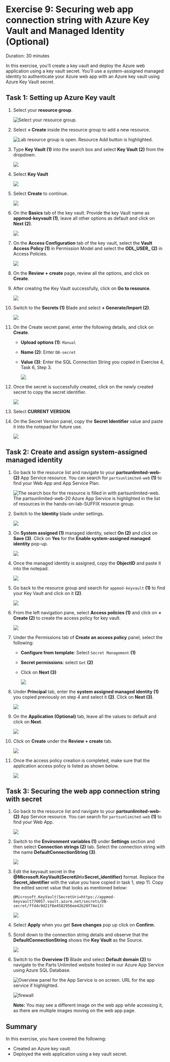 # Exercise 9: Securing web app connection string with Azure Key Vault and Managed Identity (Optional)

Duration: 30 minutes

In this exercise, you'll create a key vault and deploy the Azure web application using a key vault secret. You'll use a system-assigned managed identity to authenticate your Azure web app with an Azure key vault using Azure Key Vault secret.

## Task 1: Setting up Azure Key vault

1. Select your **resource group**. 

   ![Select your resource group.](media/image14.png "Resource Group")

1. Select **+ Create** inside the resource group to add a new resource.

    ![Lab resource group is open. Resource Add button is highlighted.](media/image15.png "Lab Resource Group")
    
1. Type **Key Vault (1)** into the search box and select **Key Vault (2)** from the dropdown.

    ![](media/lab9_01.png)

1. Select **Key Vault**
   
   ![](media/image16.png)

1. Select **Create** to continue.

   ![](media/lab9_02.png)
    
1. On the **Basics** tab of the key vault. Provide the key Vault name as **appmod-keyvault<inject key="DeploymentID" enableCopy="false"/> (1)**, leave all other options as default and click on **Next (2)**.

    ![](media/image17.png)

1. On the **Access Configuration** tab of the key vault, select the **Vault Access Policy (1)** in Permission Model and select the **ODL_USER_<inject key="DeploymentID"/> (2)** in Access Policies.

    ![](media/image18.png)

1. On the **Review + create** page, review all the options, and click on **Create**.
    
1. After creating the Key Vault successfully, click on **Go to resource**.

    ![](media/image19.png)

1. Switch to the **Secrets (1)** Blade and select **+ Generate/Import (2)**.

   ![](media/image20.png)
   
1. On the Create secret panel, enter the following details, and click on **Create**.
   
   - **Upload options (1)**: `Manual`
   
   - **Name (2)**: Enter `DB-secret`
   
   - **Value (3)**: Enter the SQL Connection String you copied in Exercise 4, Task 6, Step 3.

     ![](media/image21.png)
   
1. Once the secret is successfully created, click on the newly created secret to copy the secret identifier.

   ![](media/lab9_07.png)

1. Select **CURRENT VERSION**.

1. On the Secret Version panel, copy the **Secret Identifier** value and paste it into the notepad for future use.

   ![](media/image23.png)


   
## Task 2: Create and assign system-assigned managed identity

1. Go back to the resource list and navigate to your **partsunlimited-web-<inject key="DeploymentID" enableCopy="false"/> (2)**
App Service resource. You can search for `partsunlimited-web` **(1)** to find your Web App and App Service Plan.

   ![The search box for the resource is filled in with partsunlimited-web. The partsunlimited-web-20 Azure App Service is highlighted in the list of resources in the hands-on-lab-SUFFIX resource group.](media/resource-group-appservice-resource.png "Resources")
   
1. Switch to the **Identity** blade under settings.
   
   ![](media/Identity1.png)
   
1. On **System assigned (1)** managed identity, select **On (2)** and click on **Save (3)**. Click on **Yes** for the **Enable system-assigned managed identity** pop-up.

   ![](media/Identity2.png)
   
1. Once the managed identity is assigned, copy the **ObjectID** and paste it into the notepad.

   ![](media/Identity_03.png)
   
1. Go back to the resource group and search for `appmod-keyvault` **(1)** to find your Key Vault and click on it **(2)**.

   ![](media/image24.png)
   
1. From the left navigation pane, select **Access policies (1)** and click on **+ Create (2)** to create the access policy for key vault.

   ![](media/Identity(4).png)
 
1. Under the Permissions tab of **Create an access policy** panel, select the following:

   - **Configure from template**: Select `Secret Management` **(1)**
   
   - **Secret permissions**: select `Get` **(2)**
   
   - Click on **Next (3)**

     ![](media/Identity5.png)
   
1. Under **Principal** tab, enter the **system assigned managed identity (1)** you copied previously on step 4 and select it **(2)**. Click on **Next (3)**.

   ![](media/Identity6.png)
   
1. On the **Application (Optional)** tab, leave all the values to default and click on **Next**.

   ![](media/key-update.png)

1. Click on **Create** under the **Review + create** tab.

    ![](media/Identity7.png)
    
1. Once the access policy creation is completed, make sure that the application access policy is listed as shown below.

   ![](media/image25.png)
    
## Task 3: Securing the web app connection string with secret

1. Go back to the resource list and navigate to your **partsunlimited-web-<inject key="DeploymentID" enableCopy="false"/> (2)**
App Service resource. You can search for `partsunlimited-web` **(1)** to find your Web App.

   ![](media/image26.png)

1. Switch to the **Environment variables (1)** under **Settings** section and then select **Connection strings (2)** tab. Select the connection string with the name **DefaultConnectionString (3)**.

   ![](media/image29.png)
   
1. Edit the keyvault secret in the **@Microsoft.KeyVault(SecretUri=Secret_identifier)** format. Replace the **Secret_identifier** with the value you have copied in task 1, step 11. Copy the edited secret value that looks as mentioned below:

    `@Microsoft.KeyVault(SecretUri=https://appmod-keyvault776057.vault.azure.net/secrets/DB-secret/ffd4c9d21f8e4582956ee42b20f74e13)`

     ![](media/key.png)

1. Select **Apply** when you get **Save changes** pop up click on **Confirm**.
   
1. Scroll down to the connection string details and observe that the **DefaultConnectionString** shows the **Key Vault** as the Source.
   
   ![](media/image30.png)
   
1. Switch to the **Overview (1)** Blade and select **Default domain (2)** to navigate to the Parts Unlimited website hosted in our Azure App Service using Azure SQL Database.

    ![Overview panel for the App Service is on screen. URL for the app service if highlighted.](media/appmod-ex4-t6-s8.png "App Service public URL")
    
    ![firewall](media/E7T3S7.png)
    
    
   **Note:** You may see a different image on the web app while accessing it, as there are multiple images moving on the web app page.


<validation step="8adaf042-d391-4663-84bb-9157355a9c47" />
   
   
 ## Summary
 
In this exercise, you have covered the following:
  
   - Created an Azure key vault.
   - Deployed the web application using a key vault secret.
